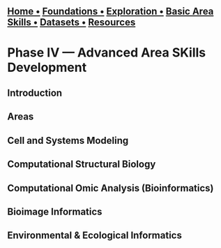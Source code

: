## [Home  •](/index.md) [Foundations   •](/foundations.md) [Exploration  •](/exploration.md)  [Basic Area Skills   •](/basicskills.md) [Datasets   •](/datasets.md) [Resources](/resources.md)

# Phase IV — Advanced Area SKills Development

## Introduction

## Areas


## Cell and Systems Modeling


## Computational Structural Biology


## Computational Omic Analysis (Bioinformatics)


## Bioimage Informatics


## Environmental & Ecological Informatics

